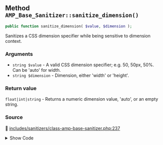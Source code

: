 ## Method `AMP_Base_Sanitizer::sanitize_dimension()`

```php
public function sanitize_dimension( $value, $dimension );
```

Sanitizes a CSS dimension specifier while being sensitive to dimension context.

### Arguments

* `string $value` - A valid CSS dimension specifier; e.g. 50, 50px, 50%. Can be &#039;auto&#039; for width.
* `string $dimension` - Dimension, either &#039;width&#039; or &#039;height&#039;.

### Return value

`float|int|string` - Returns a numeric dimension value, &#039;auto&#039;, or an empty string.

### Source

:link: [includes/sanitizers/class-amp-base-sanitizer.php:237](/includes/sanitizers/class-amp-base-sanitizer.php#L237-L264)

<details>
<summary>Show Code</summary>

```php
public function sanitize_dimension( $value, $dimension ) {
	// Allows 0 to be used as valid dimension.
	if ( null === $value ) {
		return '';
	}
	// Allow special 'auto' value for fixed-height layout.
	if ( 'width' === $dimension && 'auto' === $value ) {
		return $value;
	}
	// Accepts both integers and floats & prevents negative values.
	if ( is_numeric( $value ) ) {
		return max( 0, (float) $value );
	}
	if ( AMP_String_Utils::endswith( $value, 'px' ) ) {
		return absint( $value );
	}
	if ( AMP_String_Utils::endswith( $value, '%' ) && 'width' === $dimension && isset( $this->args['content_max_width'] ) ) {
		$percentage = absint( $value ) / 100;
		return round( $percentage * $this->args['content_max_width'] );
	}
	return '';
}
```

</details>
